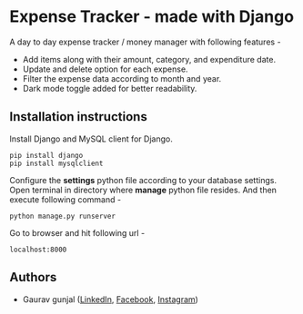 # Expense Tracker - made with Django
A day to day expense tracker / money manager with following features - 

 - Add items along with their amount, category, and expenditure date.
 - Update and delete option for each expense.
 - Filter the expense data according to month and year.
 - Dark mode toggle added for better readability.

## Installation instructions
Install Django and MySQL client for Django.

    pip install django
    pip install mysqlclient
Configure the **settings** python file according to your database settings.
Open terminal in directory where **manage** python file resides. And then execute following command -

    python manage.py runserver
Go to browser and hit following url -

    localhost:8000
## Authors

 - Gaurav gunjal ([LinkedIn](https://www.linkedin.com/in/gaurav-gunjal-aa682b107/), [Facebook](www.facebook.com/gaurav.gunjal.16), [Instagram](www.instagram.com/_gaurav_art_))
